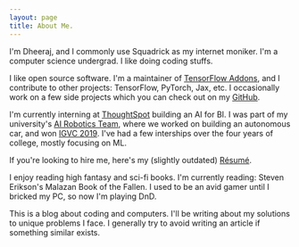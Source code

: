 ```yaml
---
layout: page
title: About Me.
---
```


I'm Dheeraj, and I commonly use Squadrick as my internet moniker. I'm a computer science undergrad. I like doing coding stuffs. 

I like open source software. I'm a maintainer of [TensorFlow Addons](https://github.com/tensorflow/addons/), and I contribute to other projects: TensorFlow, PyTorch, Jax, etc.  I occasionally work on a few side projects which you can check out on my [GitHub](https://github.com/Squadrick). 

I'm currently interning at [ThoughtSpot](https://www.thoughtspot.com/) building an AI for BI. I was part of my university's [AI Robotics Team](http://projectmanas.in), where we worked on building an autonomous car, and won [IGVC 2019](http://www.igvc.org/). I've had a few interships over the four years of college, mostly focusing on ML.

If you're looking to hire me, here's my (slightly outdated) [Résumé](https://squadrick.github.io/Resume.pdf).

I enjoy reading high fantasy and sci-fi books. I'm currently reading: Steven Erikson's Malazan Book of the Fallen. I used to be an avid gamer until I bricked my PC, so now I'm playing DnD.

This is a blog about coding and computers. I'll be writing about my solutions to unique problems I face. I generally try to avoid writing an article if something similar exists.
